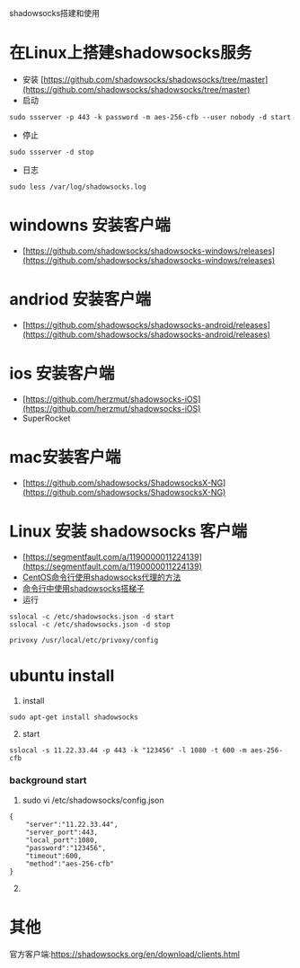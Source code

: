 shadowsocks搭建和使用

# 在Linux上搭建shadowsocks服务
* 安装 [https://github.com/shadowsocks/shadowsocks/tree/master](https://github.com/shadowsocks/shadowsocks/tree/master)
* 启动
````aidl
sudo ssserver -p 443 -k password -m aes-256-cfb --user nobody -d start
````
* 停止
````aidl
sudo ssserver -d stop
````
* 日志
````aidl
sudo less /var/log/shadowsocks.log
````


# windowns 安装客户端
* [https://github.com/shadowsocks/shadowsocks-windows/releases](https://github.com/shadowsocks/shadowsocks-windows/releases)

# andriod 安装客户端
* [https://github.com/shadowsocks/shadowsocks-android/releases](https://github.com/shadowsocks/shadowsocks-android/releases)

# ios 安装客户端
* [https://github.com/herzmut/shadowsocks-iOS](https://github.com/herzmut/shadowsocks-iOS)
* SuperRocket

# mac安装客户端
* [https://github.com/shadowsocks/ShadowsocksX-NG](https://github.com/shadowsocks/ShadowsocksX-NG)

# Linux 安装 shadowsocks 客户端
* [https://segmentfault.com/a/1190000011224139](https://segmentfault.com/a/1190000011224139)
* [CentOS命令行使用shadowsocks代理的方法](https://blog.csdn.net/yanzi1225627/article/details/51121507)
* [命令行中使用shadowsocks搭梯子](https://daryl.moe/2016/03/26/%E5%91%BD%E4%BB%A4%E8%A1%8C%E4%B8%AD%E4%BD%BF%E7%94%A8shadowsocks%E6%90%AD%E6%A2%AF%E5%AD%90/)
* 运行
````aidl
sslocal -c /etc/shadowsocks.json -d start 
sslocal -c /etc/shadowsocks.json -d stop 

privoxy /usr/local/etc/privoxy/config
````
# ubuntu install
1. install
```
sudo apt-get install shadowsocks
```

2. start 
```
sslocal -s 11.22.33.44 -p 443 -k "123456" -l 1080 -t 600 -m aes-256-cfb
```

### background start
1. sudo vi /etc/shadowsocks/config.json
```
{
    "server":"11.22.33.44",
    "server_port":443,
    "local_port":1080,
    "password":"123456",
    "timeout":600,
    "method":"aes-256-cfb"
}
```
2. 

# 其他
官方客户端:https://shadowsocks.org/en/download/clients.html

